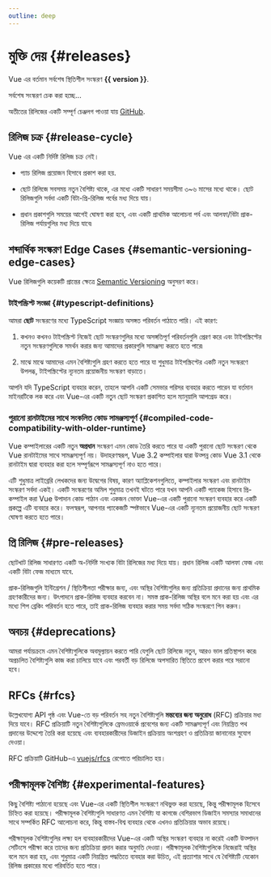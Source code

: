 ```yaml
---
outline: deep
---
```


<script setup>
import { onMounted } from 'vue'

let version = $ref()

onMounted(async () => {
  const res = await fetch('https://api.github.com/repos/vuejs/core/releases?per_page=1')
  version = (await res.json())[0].name
})
</script>

# মুক্তি দেয় {#releases}

<p v-if="version">
Vue এর বর্তমান সর্বশেষ স্থিতিশীল সংস্করণ <strong>{{ version }}</strong>.
</p>
<p v-else>
সর্বশেষ সংস্করণ চেক করা হচ্ছে...
</p>

অতীতের রিলিজের একটি সম্পূর্ণ চেঞ্জলগ পাওয়া যায় [GitHub](https://github.com/vuejs/core/blob/main/CHANGELOG.md).

## রিলিজ চক্র {#release-cycle}

Vue এর একটি নির্দিষ্ট রিলিজ চক্র নেই।

- প্যাচ রিলিজ প্রয়োজন হিসাবে প্রকাশ করা হয়.

- ছোট রিলিজে সবসময় নতুন বৈশিষ্ট্য থাকে, এর মধ্যে একটি সাধারণ সময়সীমা ৩~৬ মাসের মধ্যে থাকে। ছোট রিলিজগুলি সর্বদা একটি বিটা-প্রি-রিলিজ পর্বের মধ্য দিয়ে যায়।

- প্রধান প্রকাশগুলি সময়ের আগেই ঘোষণা করা হবে, এবং একটি প্রাথমিক আলোচনা পর্ব এবং আলফা/বিটা প্রাক-রিলিজ পর্যায়গুলির মধ্য দিয়ে যাবে৷

## শব্দার্থিক সংস্করণ Edge Cases {#semantic-versioning-edge-cases}

Vue রিলিজগুলি কয়েকটি প্রান্তের ক্ষেত্রে [Semantic Versioning](https://semver.org/) অনুসরণ করে।

### টাইপস্ক্রিপ্ট সংজ্ঞা {#typescript-definitions}

আমরা **ছোট** সংস্করণের মধ্যে TypeScript সংজ্ঞায় অসঙ্গত পরিবর্তন পাঠাতে পারি। এই কারণ:

1. কখনও কখনও টাইপস্ক্রিপ্ট নিজেই ছোট সংস্করণগুলির মধ্যে অসঙ্গতিপূর্ণ পরিবর্তনগুলি প্রেরণ করে এবং টাইপস্ক্রিপ্টের নতুন সংস্করণগুলিকে সমর্থন করার জন্য আমাদের প্রকারগুলি সামঞ্জস্য করতে হতে পারে৷

2. মাঝে মাঝে আমাদের এমন বৈশিষ্ট্যগুলি গ্রহণ করতে হতে পারে যা শুধুমাত্র টাইপস্ক্রিপ্টের একটি নতুন সংস্করণে উপলব্ধ, টাইপস্ক্রিপ্টের ন্যূনতম প্রয়োজনীয় সংস্করণ বাড়াতে।

আপনি যদি TypeScript ব্যবহার করেন, তাহলে আপনি একটি সেমভার পরিসর ব্যবহার করতে পারেন যা বর্তমান মাইনরটিকে লক করে এবং Vue-এর একটি নতুন ছোট সংস্করণ প্রকাশিত হলে ম্যানুয়ালি আপগ্রেড করে।

### পুরানো রানটাইমের সাথে সংকলিত কোড সামঞ্জস্যপূর্ণ {#compiled-code-compatibility-with-older-runtime}

Vue কম্পাইলারের একটি নতুন **অপ্রধান** সংস্করণ এমন কোড তৈরি করতে পারে যা একটি পুরানো ছোট সংস্করণ থেকে Vue রানটাইমের সাথে সামঞ্জস্যপূর্ণ নয়। উদাহরণস্বরূপ, Vue 3.2 কম্পাইলার দ্বারা উত্পন্ন কোড Vue 3.1 থেকে রানটাইম দ্বারা ব্যবহার করা হলে সম্পূর্ণরূপে সামঞ্জস্যপূর্ণ নাও হতে পারে।

এটি শুধুমাত্র লাইব্রেরি লেখকদের জন্য উদ্বেগের বিষয়, কারণ অ্যাপ্লিকেশনগুলিতে, কম্পাইলার সংস্করণ এবং রানটাইম সংস্করণ সর্বদা একই। একটি সংস্করণের অমিল শুধুমাত্র তখনই ঘটতে পারে যখন আপনি একটি প্যাকেজ হিসাবে প্রি-কম্পাইল করা Vue উপাদান কোড পাঠান এবং একজন ভোক্তা Vue-এর একটি পুরানো সংস্করণ ব্যবহার করে একটি প্রকল্পে এটি ব্যবহার করে। ফলস্বরূপ, আপনার প্যাকেজটি স্পষ্টভাবে Vue-এর একটি ন্যূনতম প্রয়োজনীয় ছোট সংস্করণ ঘোষণা করতে হতে পারে।

## প্রি রিলিজ {#pre-releases}

ছোটখাট রিলিজ সাধারণত একটি অ-নির্দিষ্ট সংখ্যক বিটা রিলিজের মধ্য দিয়ে যায়। প্রধান রিলিজ একটি আলফা ফেজ এবং একটি বিটা ফেজ মাধ্যমে যাবে.

প্রাক-রিলিজগুলি ইন্টিগ্রেশন / স্থিতিশীলতা পরীক্ষার জন্য, এবং অস্থির বৈশিষ্ট্যগুলির জন্য প্রতিক্রিয়া প্রদানের জন্য প্রাথমিক গ্রহণকারীদের জন্য। উৎপাদনে প্রাক-রিলিজ ব্যবহার করবেন না। সমস্ত প্রাক-রিলিজ অস্থির বলে মনে করা হয় এবং এর মধ্যে শিপ ব্রেকিং পরিবর্তন হতে পারে, তাই প্রাক-রিলিজ ব্যবহার করার সময় সর্বদা সঠিক সংস্করণে পিন করুন।

## অবচয় {#deprecations}

আমরা পর্যায়ক্রমে এমন বৈশিষ্ট্যগুলিকে অবমূল্যায়ন করতে পারি যেগুলি ছোট রিলিজে নতুন, আরও ভাল প্রতিস্থাপন করে৷ অপ্রচলিত বৈশিষ্ট্যগুলি কাজ করা চালিয়ে যাবে এবং পরবর্তী বড় রিলিজে অপসারিত স্থিতিতে প্রবেশ করার পরে সরানো হবে।

## RFCs {#rfcs}

উল্লেখযোগ্য API পৃষ্ঠ এবং Vue-তে বড় পরিবর্তন সহ নতুন বৈশিষ্ট্যগুলি **মন্তব্যের জন্য অনুরোধ** (RFC) প্রক্রিয়ার মধ্য দিয়ে যাবে। RFC প্রক্রিয়াটি নতুন বৈশিষ্ট্যগুলিকে ফ্রেমওয়ার্কে প্রবেশের জন্য একটি সামঞ্জস্যপূর্ণ এবং নিয়ন্ত্রিত পথ প্রদানের উদ্দেশ্যে তৈরি করা হয়েছে এবং ব্যবহারকারীদের ডিজাইন প্রক্রিয়ায় অংশগ্রহণ ও প্রতিক্রিয়া জানানোর সুযোগ দেওয়া।

RFC প্রক্রিয়াটি GitHub-এ [vuejs/rfcs](https://github.com/vuejs/rfcs) রেপোতে পরিচালিত হয়।

## পরীক্ষামূলক বৈশিষ্ট্য {#experimental-features}

কিছু বৈশিষ্ট্য পাঠানো হয়েছে এবং Vue-এর একটি স্থিতিশীল সংস্করণে নথিভুক্ত করা হয়েছে, কিন্তু পরীক্ষামূলক হিসেবে চিহ্নিত করা হয়েছে। পরীক্ষামূলক বৈশিষ্ট্যগুলি সাধারণত এমন বৈশিষ্ট্য যা কাগজে বেশিরভাগ ডিজাইন সমস্যার সমাধানের সাথে সম্পর্কিত RFC আলোচনা করে, কিন্তু বাস্তব-বিশ্ব ব্যবহার থেকে এখনও প্রতিক্রিয়ার অভাব রয়েছে।

পরীক্ষামূলক বৈশিষ্ট্যগুলির লক্ষ্য হল ব্যবহারকারীদের Vue-এর একটি অস্থির সংস্করণ ব্যবহার না করেই একটি উত্পাদন সেটিংসে পরীক্ষা করে তাদের জন্য প্রতিক্রিয়া প্রদান করার অনুমতি দেওয়া। পরীক্ষামূলক বৈশিষ্ট্যগুলিকে নিজেরাই অস্থির বলে মনে করা হয়, এবং শুধুমাত্র একটি নিয়ন্ত্রিত পদ্ধতিতে ব্যবহার করা উচিত, এই প্রত্যাশার সাথে যে বৈশিষ্ট্যটি যেকোন রিলিজ প্রকারের মধ্যে পরিবর্তিত হতে পারে।
